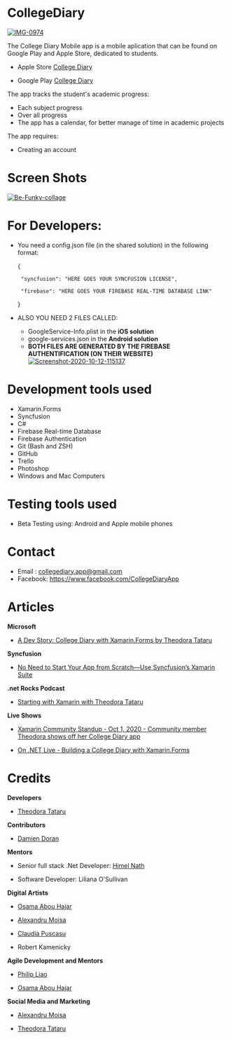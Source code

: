 # CollegeDiary
<a href="https://ibb.co/tsz2rkb"><img src="https://i.ibb.co/mq0yW1H/IMG-0974.jpg" alt="IMG-0974" border="0"></a>

The College Diary Mobile app is a mobile aplication that can be found on Google Play and Apple Store, dedicated to students. 

- <p>Apple Store <a href="https://apps.apple.com/tt/app/college-diary/id1528772909?ign-mpt=uo%3D2">College Diary</a></p>
- <p>Google Play <a href="https://play.google.com/store/apps/details?id=com.companyname.cd&gl=IE">College Diary</a></p>

The app tracks the student's academic progress:
  - Each subject progress
  - Over all progress
  - The app has a calendar, for better manage of time in academic projects 
  
 The app requires:
  - Creating an account 
 
# Screen Shots
<a href="https://ibb.co/JBcNFSZ"><img src="https://i.ibb.co/5M1dxJZ/Be-Funky-collage.jpg" alt="Be-Funky-collage" border="0"></a>

# For Developers:
 - You need a config.json file (in the shared solution) in the following format:
 
    {
 
	    "syncfusion": "HERE GOES YOUR SYNCFUSION LICENSE",
  
	    "firebase": "HERE GOES YOUR FIREBASE REAL-TIME DATABASE LINK"
  
    }

 - ALSO YOU NEED 2 FILES CALLED: 
    - GoogleService-Info.plist in the <b> iOS solution </b>
    - google-services.json in the <b> Android solution </b>
    - <b> BOTH FILES ARE GENERATED BY THE FIREBASE AUTHENTIFICATION (ON THEIR WEBSITE) </b>
<a href="https://ibb.co/drb9m9p"><img src="https://i.ibb.co/1LsVzVX/Screenshot-2020-10-12-115137.png" alt="Screenshot-2020-10-12-115137" border="0"></a>

# Development tools used
  - Xamarin.Forms
  - Syncfusion 
  - C#
  - Firebase Real-time Database
  - Firebase Authentication
  - Git (Bash and ZSH)
  - GitHub
  - Trello 
  - Photoshop
  - Windows and Mac Computers

# Testing tools used
  - Beta Testing using: Android and Apple mobile phones

# Contact 
  - Email : collegediary.app@gmail.com 
  - Facebook: https://www.facebook.com/CollegeDiaryApp 
  
# Articles
<b>Microsoft</b>
  - <p> <a href="https://devblogs.microsoft.com/xamarin/college-diary-xamarin-theodora-tataru/">A Dev Story: College Diary with Xamarin.Forms by Theodora Tataru</a></p>
<b>Syncfusion</b>
  - <p> <a href="https://www.syncfusion.com/company/case-studies/education-non_profit/no-need-to-start-your-app-from-scratchuse-syncfusions-xamarin-suite">No Need to Start Your App from Scratch—Use Syncfusion’s Xamarin Suite</a></p>
<b>.net Rocks Podcast </b>
  - <p> <a href="https://www.dotnetrocks.com/?show=1704">Starting with Xamarin with Theodora Tataru</a></p>
<b>Live Shows </b>
  - <p> <a href="https://www.youtube.com/watch?v=Ht99b8Bmrhc">Xamarin Community Standup - Oct 1, 2020 - Community member Theodora shows off her College Diary app</a></p>
  - <p> <a href="https://www.youtube.com/watch?v=-JEY1KVqKtU&t=9s">On .NET Live - Building a College Diary with Xamarin.Forms</a></p>

    
# Credits
<b>Developers</b>
  - <p><a href="https://www.linkedin.com/in/theodoratataru/">Theodora Tataru</a></p>
  
<b>Contributors</b>
  - <p><a href="https://www.linkedin.com/in/damien-doran/">Damien Doran</a></p>

<b>Mentors</b>
  - <p>Senior full stack .Net Developer: <a href="https://www.linkedin.com/in/himel-nath-04b59171/">Himel Nath</a></p>
  - <p>Software Developer: Liliana O'Sullivan</a></p>
  
 <b>Digital Artists</b>
  - <p><a href="https://www.linkedin.com/in/osamaabouhajar/">Osama Abou Hajar</a></p>
  - <p><a href="https://www.linkedin.com/in/alexandru-moisa/">Alexandru Moisa</a></p>
  - <p><a href="https://www.linkedin.com/in/claudia-puscasu/">Claudia Puscasu</a></p>
  - <p>Robert Kamenicky</p>
  
<b>Agile Development and Mentors</b>
  - <p><a href="https://www.linkedin.com/in/pliao39/">Philip Liao</a></p>
  - <p><a href="https://www.linkedin.com/in/osamaabouhajar/">Osama Abou Hajar</a></p>
    
<b>Social Media and Marketing</b>
  - <p><a href="https://www.linkedin.com/in/alexandru-moisa/">Alexandru Moisa</a></p>
  - <p><a href="https://www.linkedin.com/in/theodoratataru/">Theodora Tataru</a></p>
  
  





  
  
  
